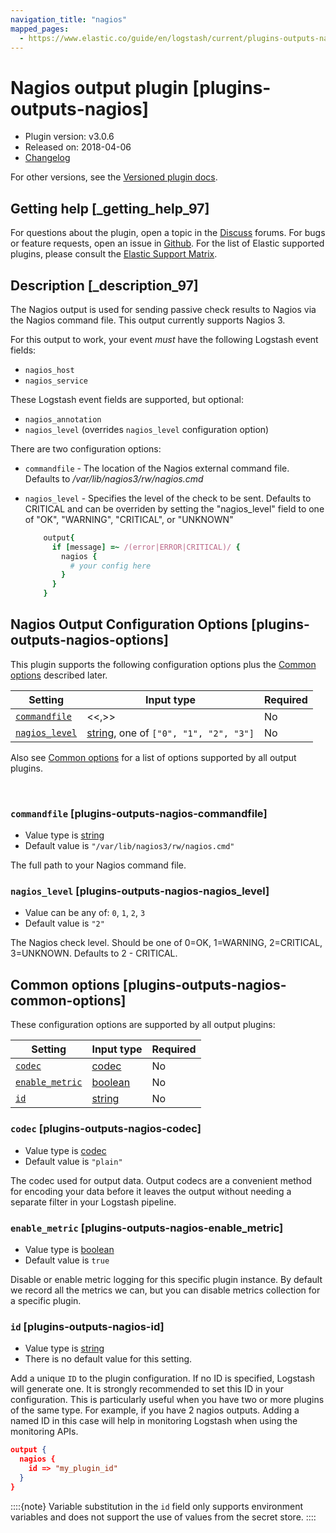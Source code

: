 ```yaml
---
navigation_title: "nagios"
mapped_pages:
  - https://www.elastic.co/guide/en/logstash/current/plugins-outputs-nagios.html
---
```


# Nagios output plugin [plugins-outputs-nagios]


* Plugin version: v3.0.6
* Released on: 2018-04-06
* [Changelog](https://github.com/logstash-plugins/logstash-output-nagios/blob/v3.0.6/CHANGELOG.md)

For other versions, see the [Versioned plugin docs](logstash-docs://docs/reference/output-nagios-index.md).

## Getting help [_getting_help_97]

For questions about the plugin, open a topic in the [Discuss](http://discuss.elastic.co) forums. For bugs or feature requests, open an issue in [Github](https://github.com/logstash-plugins/logstash-output-nagios). For the list of Elastic supported plugins, please consult the [Elastic Support Matrix](https://www.elastic.co/support/matrix#logstash_plugins).


## Description [_description_97]

The Nagios output is used for sending passive check results to Nagios via the Nagios command file. This output currently supports Nagios 3.

For this output to work, your event *must* have the following Logstash event fields:

* `nagios_host`
* `nagios_service`

These Logstash event fields are supported, but optional:

* `nagios_annotation`
* `nagios_level` (overrides `nagios_level` configuration option)

There are two configuration options:

* `commandfile` - The location of the Nagios external command file. Defaults to */var/lib/nagios3/rw/nagios.cmd*
* `nagios_level` - Specifies the level of the check to be sent. Defaults to CRITICAL and can be overriden by setting the "nagios_level" field to one of "OK", "WARNING", "CRITICAL", or "UNKNOWN"

    ```ruby
        output{
          if [message] =~ /(error|ERROR|CRITICAL)/ {
            nagios {
              # your config here
            }
          }
        }
    ```



## Nagios Output Configuration Options [plugins-outputs-nagios-options]

This plugin supports the following configuration options plus the [Common options](#plugins-outputs-nagios-common-options) described later.

| Setting | Input type | Required |
| --- | --- | --- |
| [`commandfile`](#plugins-outputs-nagios-commandfile) | <<,>> | No |
| [`nagios_level`](#plugins-outputs-nagios-nagios_level) | [string](/reference/configuration-file-structure.md#string), one of `["0", "1", "2", "3"]` | No |

Also see [Common options](#plugins-outputs-nagios-common-options) for a list of options supported by all output plugins.

 

### `commandfile` [plugins-outputs-nagios-commandfile]

* Value type is [string](/reference/configuration-file-structure.md#string)
* Default value is `"/var/lib/nagios3/rw/nagios.cmd"`

The full path to your Nagios command file.


### `nagios_level` [plugins-outputs-nagios-nagios_level]

* Value can be any of: `0`, `1`, `2`, `3`
* Default value is `"2"`

The Nagios check level. Should be one of 0=OK, 1=WARNING, 2=CRITICAL, 3=UNKNOWN. Defaults to 2 - CRITICAL.



## Common options [plugins-outputs-nagios-common-options]

These configuration options are supported by all output plugins:

| Setting | Input type | Required |
| --- | --- | --- |
| [`codec`](#plugins-outputs-nagios-codec) | [codec](/reference/configuration-file-structure.md#codec) | No |
| [`enable_metric`](#plugins-outputs-nagios-enable_metric) | [boolean](/reference/configuration-file-structure.md#boolean) | No |
| [`id`](#plugins-outputs-nagios-id) | [string](/reference/configuration-file-structure.md#string) | No |

### `codec` [plugins-outputs-nagios-codec]

* Value type is [codec](/reference/configuration-file-structure.md#codec)
* Default value is `"plain"`

The codec used for output data. Output codecs are a convenient method for encoding your data before it leaves the output without needing a separate filter in your Logstash pipeline.


### `enable_metric` [plugins-outputs-nagios-enable_metric]

* Value type is [boolean](/reference/configuration-file-structure.md#boolean)
* Default value is `true`

Disable or enable metric logging for this specific plugin instance. By default we record all the metrics we can, but you can disable metrics collection for a specific plugin.


### `id` [plugins-outputs-nagios-id]

* Value type is [string](/reference/configuration-file-structure.md#string)
* There is no default value for this setting.

Add a unique `ID` to the plugin configuration. If no ID is specified, Logstash will generate one. It is strongly recommended to set this ID in your configuration. This is particularly useful when you have two or more plugins of the same type. For example, if you have 2 nagios outputs. Adding a named ID in this case will help in monitoring Logstash when using the monitoring APIs.

```json
output {
  nagios {
    id => "my_plugin_id"
  }
}
```

::::{note}
Variable substitution in the `id` field only supports environment variables and does not support the use of values from the secret store.
::::




